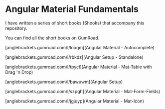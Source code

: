 # Angular Material Fundamentals

I have written a series of short books (Shooks) that accompany this repository.

You can find all the short books on GumRoad.

[anglebrackets.gumroad.com/l/looqm](Angular Material - Autocomplete)

[anglebrackets.gumroad.com/l/rbkdz](Angular Setup - Standalone)

[anglebrackets.gumroad.com/l/tpycl](Angular Material - Mat-Table with Drag 'n Drop)

[anglebrackets.gumroad.com/l/bawuwm](Angular Setup)

[anglebrackets.gumroad.com/l/szpgh](Angular
Material - Mat-Form-Fields)

[anglebrackets.gumroad.com/l/jgjuyp](Angular Material - Mat-Icon)
